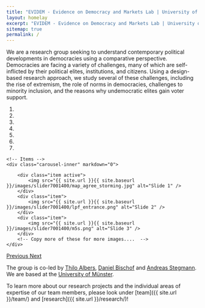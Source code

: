 ```yaml
---
title: "EVIDEM - Evidence on Democracy and Markets Lab | University of Münster"
layout: homelay
excerpt: "EVIDEM - Evidence on Democracy and Markets Lab | University of Münster"
sitemap: true
permalink: /
---
```


We are a research group seeking to understand contemporary political developments in democracies using a comparative perspective. Democracies are facing a variety of challenges, many of which are self-inflicted by their political elites, institutions, and citizens. Using a design-based research approach, we study several of these challenges, including the rise of extremism, the role of norms in democracies, challenges to minority inclusion, and the reasons why undemocratic elites gain voter support.   

<div markdown="0" id="carousel" class="carousel slide" data-ride="carousel" data-interval="5000" data-pause="hover" >
    <!-- Menu -->
    <ol class="carousel-indicators">
        <li data-target="#carousel" data-slide-to="0" class="active"></li>
        <li data-target="#carousel" data-slide-to="1"></li>
        <li data-target="#carousel" data-slide-to="2"></li>
        <li data-target="#carousel" data-slide-to="3"></li>
        <li data-target="#carousel" data-slide-to="4"></li>
        <li data-target="#carousel" data-slide-to="5"></li>
        <li data-target="#carousel" data-slide-to="6"></li>
    </ol>

    <!-- Items -->
    <div class="carousel-inner" markdown="0">

        <div class="item active">
            <img src="{{ site.url }}{{ site.baseurl }}/images/slider7001400/map_agree_storming.jpg" alt="Slide 1" />
        </div>
        <div class="item">
            <img src="{{ site.url }}{{ site.baseurl }}/images/slider7001400/lpf_entrance.png" alt="Slide 2" />
        </div>
        <div class="item">
            <img src="{{ site.url }}{{ site.baseurl }}/images/slider7001400/m5s.png" alt="Slide 3" />
        </div>
        <!-- Copy more of these for more images....  -->
    </div>

  <a class="left carousel-control" href="#carousel" role="button" data-slide="prev">
    <span class="glyphicon glyphicon-chevron-left" aria-hidden="true"></span>
    <span class="sr-only">Previous</span>
  </a>
  <a class="right carousel-control" href="#carousel" role="button" data-slide="next">
    <span class="glyphicon glyphicon-chevron-right" aria-hidden="true"></span>
    <span class="sr-only">Next</span>
  </a>
</div>


The group is co-led by [Thilo Albers](https://sites.google.com/site/tnhalbers/), [Daniel Bischof](https://www.danbischof.com/) and [Andreas Stegmann](https://www.andreas-stegmann.com/). We are based at the [University of Münster](https://www.uni-muenster.de/en/).    

To learn more about our research projects and the individual areas of expertise of our team members, please look under [team]({{ site.url }}/team/) and [research]({{ site.url }}/research/)! 

<br>